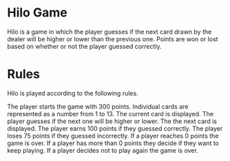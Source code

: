 # Hilo Game
Hilo is a game in which the player guesses if the next card drawn by the dealer will be higher or lower than the previous one. Points are won or lost based on whether or not the player guessed correctly.

# Rules 
Hilo is played according to the following rules.

The player starts the game with 300 points. 
Individual cards are represented as a number from 1 to 13. 
The current card is displayed. 
The player guesses if the next one will be higher or lower. 
The the next card is displayed. 
The player earns 100 points if they guessed correctly. 
The player loses 75 points if they guessed incorrectly. 
If a player reaches 0 points the game is over. 
If a player has more than 0 points they decide if they want to keep playing. 
If a player decides not to play again the game is over.

